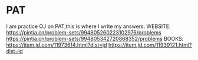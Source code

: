 # PAT
I am practice OJ on PAT,this is where I write my answers.
WEBSITE:
https://pintia.cn/problem-sets/994805260223102976/problems
https://pintia.cn/problem-sets/994805342720868352/problems
BOOKS:
https://item.jd.com/11973614.html?dist=jd
https://item.jd.com/11939121.html?dist=jd
